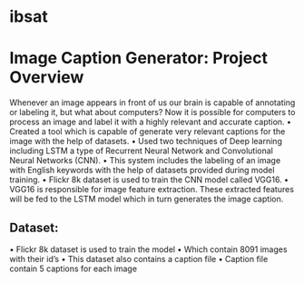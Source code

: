  # ibsat
 
 
# Image Caption Generator: Project Overview
  Whenever an image appears in front of us our brain is capable of annotating or labeling it, but what about computers? 
  Now it is possible for computers to process an image and label it with a highly relevant and accurate caption.
 •	Created a tool which is capable of generate very relevant captions for the image with the help of datasets.
 •	Used two techniques of Deep learning including LSTM a type of Recurrent Neural Network and Convolutional Neural Networks (CNN).
 •	This system includes the labeling of an image with English keywords with the help of datasets provided during model training. 
 •	Flickr 8k dataset is used to train the CNN model called VGG16. 
 •	VGG16 is responsible for image feature extraction. These extracted features will be fed to the LSTM model which in turn generates the image caption.
 
## Dataset:
 •	Flickr 8k dataset is used to train the model
 •	Which contain 8091 images with their id’s
 •	This dataset also contains a caption file 
 •	Caption file contain 5 captions for each image

